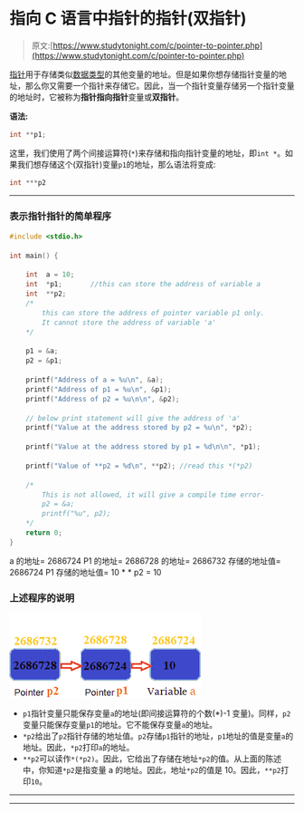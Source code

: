 # 指向 C 语言中指针的指针(双指针)

> 原文:[https://www.studytonight.com/c/pointer-to-pointer.php](https://www.studytonight.com/c/pointer-to-pointer.php)

[指针](pointers-in-c.php)用于存储类似[数据类型](datatype-in-c.php)的其他变量的地址。但是如果你想存储指针变量的地址，那么你又需要一个指针来存储它。因此，当一个指针变量存储另一个指针变量的地址时，它被称为**指针指向指针**变量或**双指针**。

**语法:**

```cpp
int **p1;
```

这里，我们使用了两个间接运算符(`*`)来存储和指向指针变量的地址，即`int *`。如果我们想存储这个(双指针)变量`p1`的地址，那么语法将变成:

```cpp
int ***p2
```

* * *

### 表示指针指针的简单程序

```cpp
#include <stdio.h>

int main() {

    int  a = 10;
    int  *p1;       //this can store the address of variable a
    int  **p2; 
    /*
        this can store the address of pointer variable p1 only. 
        It cannot store the address of variable 'a' 
    */

    p1 = &a;
    p2 = &p1;

    printf("Address of a = %u\n", &a);
    printf("Address of p1 = %u\n", &p1);
    printf("Address of p2 = %u\n\n", &p2);

    // below print statement will give the address of 'a'
    printf("Value at the address stored by p2 = %u\n", *p2);

    printf("Value at the address stored by p1 = %d\n\n", *p1);

    printf("Value of **p2 = %d\n", **p2); //read this *(*p2)

    /*
        This is not allowed, it will give a compile time error-
        p2 = &a;
        printf("%u", p2);
    */
    return 0;
}
```

a 的地址= 2686724 P1 的地址= 2686728 的地址= 2686732 存储的地址值= 2686724 P1 存储的地址值= 10 * * p2 = 10

### 上述程序的说明

![Pointer to a Pointer](img/c1e5a5d3d34dac2a3d1938256e16c73b.png)

*   `p1`指针变量只能保存变量`a`的地址(即间接运算符的个数(*)-1 变量)。同样，`p2`变量只能保存变量`p1`的地址。它不能保存变量`a`的地址。
*   `*p2`给出了`p2`指针存储的地址值。`p2`存储`p1`指针的地址，`p1`地址的值是变量`a`的地址。因此，`*p2`打印`a`的地址。
*   `**p2`可以读作`*(*p2)`。因此，它给出了存储在地址`*p2`的值。从上面的陈述中，你知道`*p2`是指变量 a 的地址。因此，地址`*p2`的值是 10。因此，`**p2`打印`10`。

* * *

* * *